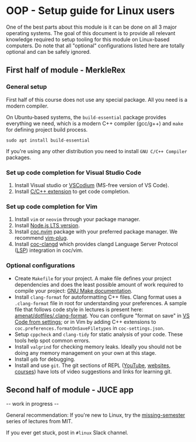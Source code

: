# OOP - Setup guide for Linux users

One of the best parts about this module is it can be done on all 3 major operating systems. The goal of this document is to provide all relevant knowledge required to setup tooling for this module on Linux-based computers. Do note that all "optional" configurations listed here are totally optional and can be safely ignored.

## First half of module - MerkleRex

### General setup

First half of this course does not use any special package. All you need is a modern compiler.

On Ubuntu-based systems, the `build-essential` package provides everything we need, which is a modern C++ compiler (gcc/g++) and `make` for defining project build process.

    sudo apt install build-essential

If you're using any other distribution you need to install `GNU C/C++ Compiler` packages.

### Set up code completion for Visual Studio Code

1. Install Visual studio or [VSCodium](https://vscodium.com/) (MS-free version of VS Code).
2. Install [C/C++ extension](https://marketplace.visualstudio.com/items?itemName=ms-vscode.cpptools) to get code completion.

### Set up code completion for Vim

1. Install `vim` or `neovim` through your package manager.
2. Install [Node.js LTS version](https://nodejs.org/en/).
3. Install [coc.nvim](https://github.com/neoclide/coc.nvim) package with your preferred package manager. We recommend [vim-plug](https://github.com/junegunn/vim-plug).
4. Install [coc-clangd](https://github.com/clangd/coc-clangd) which provides clangd Language Server Protocol ([LSP](https://microsoft.github.io/language-server-protocol/)) integration in coc/vim.

### Optional configurations

- Create `Makefile` for your project. A make file defines your project dependencies and does the least possible amount of work required to compile your project: [GNU Make documentation](https://www.gnu.org/software/make/manual/html_node/Simple-Makefile.html).
- Install `clang-format` for autoformatting C++ files. Clang format uses a `.clang-format` file in root for understanding your preferences. A sample file that follows code style in lectures is present here: [amenat/dotfiles/.clang-format](https://github.com/amenat/dotfiles/blob/master/.clang-format). You can configure "format on save" in [VS Code from settings](https://code.visualstudio.com/docs/cpp/cpp-ide#_code-formatting); or in Vim by adding C++ extensions to `coc.preferences.formatOnSaveFiletypes` in `coc-settings.json`.
- Setup `cppcheck` and `clang-tidy` for static analysis of your code. These tools help spot common errors.
- Install `valgrind` for checking memory leaks. Ideally you should not be doing any memory management on your own at this stage.
- Install `gdb` for debugging.
- Install and use `git`. The git sections of REPL ([YouTube], [websites], [courses]) have lots of video suggestions and links for learning git.

[youtube]: ../../../../youtube/README.md#git--github
[websites]: ../../../../websites/README.md#git--github
[courses]: ../../../../online_courses/free/README.md#git--github

## Second half of module - JUCE app

-- work in progress --

General recommendation: If you're new to Linux, try the [missing-semester](https://missing.csail.mit.edu/) series of lectures from MIT.

If you ever get stuck, post in `#linux` Slack channel.
